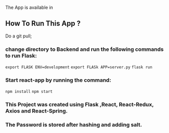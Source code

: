 The App is available in 
## How To Run This App ?
Do a git pull;
### change directory to Backend and run the following commands to run Flask:
`export FLASK ENV=development`
`export FLASk APP=server.py`
`flask run`

### Start react-app by running the command:
`npm install`
 `npm start`
### This Project was created using Flask ,React, React-Redux, Axios and React-Spring.

### The Password is stored after hashing and adding salt.

